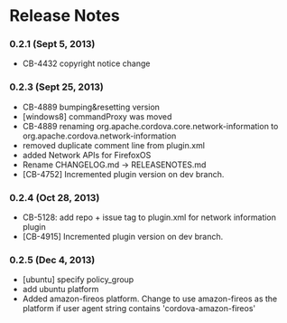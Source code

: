 <!--
#
# Licensed to the Apache Software Foundation (ASF) under one
# or more contributor license agreements.  See the NOTICE file
# distributed with this work for additional information
# regarding copyright ownership.  The ASF licenses this file
# to you under the Apache License, Version 2.0 (the
# "License"); you may not use this file except in compliance
# with the License.  You may obtain a copy of the License at
# 
# http://www.apache.org/licenses/LICENSE-2.0
# 
# Unless required by applicable law or agreed to in writing,
# software distributed under the License is distributed on an
# "AS IS" BASIS, WITHOUT WARRANTIES OR CONDITIONS OF ANY
#  KIND, either express or implied.  See the License for the
# specific language governing permissions and limitations
# under the License.
#
-->
# Release Notes

### 0.2.1 (Sept 5, 2013)
* CB-4432 copyright notice change

### 0.2.3 (Sept 25, 2013)
* CB-4889 bumping&resetting version
* [windows8] commandProxy was moved
* CB-4889 renaming org.apache.cordova.core.network-information to org.apache.cordova.network-information
* removed duplicate comment line from plugin.xml
* added Network APIs for FirefoxOS
* Rename CHANGELOG.md -> RELEASENOTES.md
* [CB-4752] Incremented plugin version on dev branch.

 ### 0.2.4 (Oct 28, 2013)
* CB-5128: add repo + issue tag to plugin.xml for network information plugin
* [CB-4915] Incremented plugin version on dev branch.

### 0.2.5 (Dec 4, 2013)
* [ubuntu] specify policy_group
* add ubuntu platform
* Added amazon-fireos platform. Change to use amazon-fireos as the platform if user agent string contains 'cordova-amazon-fireos'
